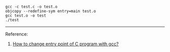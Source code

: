 ```
gcc -c test.c -o test.o
objcopy --redefine-sym entry=main test.o
gcc test.o -o test
./test
```





---

Reference:

1. [How to change entry point of C program with gcc?](https://stackoverflow.com/a/34277775/15530503)
